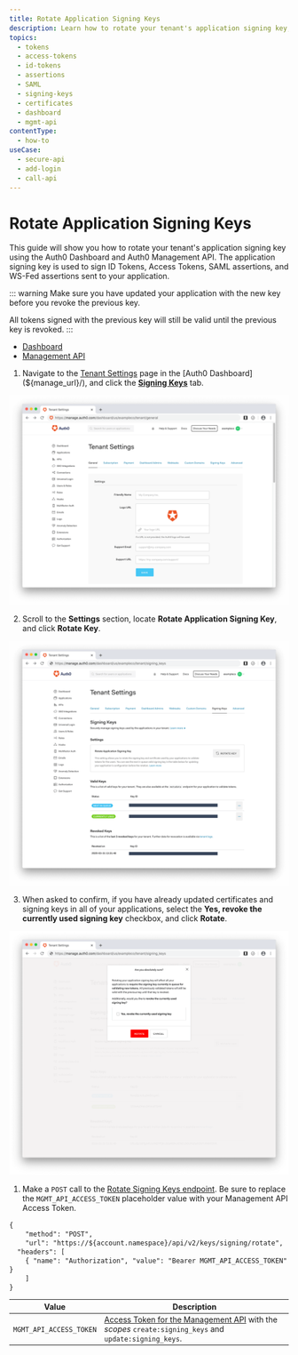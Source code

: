 ```yaml
---
title: Rotate Application Signing Keys
description: Learn how to rotate your tenant's application signing key, which is used to sign tokens and SAML assertions, using the Auth0 Dashboard and Auth0 Management API.
topics:
  - tokens
  - access-tokens
  - id-tokens
  - assertions
  - SAML
  - signing-keys
  - certificates
  - dashboard
  - mgmt-api
contentType:
  - how-to
useCase:
  - secure-api
  - add-login
  - call-api
---
```


# Rotate Application Signing Keys

This guide will show you how to rotate your tenant's application signing key using the Auth0 Dashboard and Auth0 Management API. The application signing key is used to sign ID Tokens, Access Tokens, SAML assertions, and WS-Fed assertions sent to your application.

::: warning
Make sure you have updated your application with the new key before you revoke the previous key.

All tokens signed with the previous key will still be valid until the previous key is revoked.
:::

<div class="code-picker">
  <div class="languages-bar">
    <ul>
      <li class="active"><a href="#dashboard" data-toggle="tab">Dashboard</a></li>
      <li><a href="#mgmt-api" data-toggle="tab">Management API</a></li>
    </ul>
  </div>
  <div class="tab-content">
    <div id="dashboard" class="tab-pane active">

1. Navigate to the [Tenant Settings](${manage_url}/#/tenant) page in the [Auth0 Dashboard](${manage_url}/), and click the [**Signing Keys**](${manage_url}/#/tenant/signing_keys) tab.

![View Advanced Tenant Settings](/media/articles/dashboard/tenants/tenant-settings.png)

2. Scroll to the **Settings** section, locate **Rotate Application Signing Key**, and click **Rotate Key**.

![View Signing Key Tenant Settings](/media/articles/dashboard/tenants/tenant-settings-signing-keys.png)

3. When asked to confirm, if you have already updated certificates and signing keys in all of your applications, select the **Yes, revoke the currently used signing key** checkbox, and click **Rotate**.

![Confirm Signing Key Rotation](/media/articles/dashboard/tenants/tenant-settings-signing-keys-rotate-confirm.png)
    </div>
    <div id="mgmt-api" class="tab-pane">

1. Make a `POST` call to the [Rotate Signing Keys endpoint](/api/management/v2#!/signing_keys/post_signing_key). Be sure to replace the `MGMT_API_ACCESS_TOKEN` placeholder value with your Management API Access Token.

```har
{
	"method": "POST",
	"url": "https://${account.namespace}/api/v2/keys/signing/rotate",
  "headers": [
  	{ "name": "Authorization", "value": "Bearer MGMT_API_ACCESS_TOKEN" }
	]
}
```

| **Value** | **Description** |
| - | - |
| `MGMT_API_ACCESS_TOKEN`  | [Access Token for the Management API](/api/management/v2/tokens) with the <dfn data-key="scope">scopes</dfn> `create:signing_keys` and `update:signing_keys`. |

</div>
  </div>
</div>




